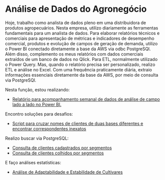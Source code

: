 # Análise de Dados do Agronegócio
Hoje, trabalho como analista de dados pleno em uma distribuidora de produtos agropecuários. Nesta empresa, utilizo diariamente as ferramentas fundamentais para um analista de dados. Para elaborar relatórios técnicos e comerciais para apresentação de métricas e indicadores de desempenho comercial, produtos e evolução de campos de geração de demanda, utilizo o Power BI conectado diretamente a base da AWS via odbc PostgreSQl. Além disso, complemento os meus relatórios com dados comerciais extraídos de um banco de dados no Qlick. Para ETL, normalmente utilizado o Power Query. Mas, quando o relatório precisa ser personalizado, realizo ETL e análise no Excel. Com uma frequência praticamente diária, extraio informações essenciais diretamente da base da AWS, por meio de consulta via PostgreSQl.

Nesta função, estou realizando:
- [Relatório para acompanhamento semanal de dados de análise de campo lado a lado no Power BI.](https://github.com/elisamaribeiro/job-analise-de-agronegocio/blob/main/comparativo-semanal-bi.md)

Encontro soluções para desafios:
- [Script para cruzar nomes de clientes de duas bases diferentes e encontrar correspondentes inexatos](https://github.com/elisamaribeiro/job-analise-de-agronegocio/blob/main/correspondencia-de-nome.R)

Realizo buscar via PostgreSQL:
- [Consulta de clientes cadastrados por segmentos](https://github.com/elisamaribeiro/job-analise-de-agronegocio/blob/main/clientes-cadastrados-segmentos.sql)
- [Consulta de clientes colhidos por segmentos](https://github.com/elisamaribeiro/job-analise-de-agronegocio/blob/main/clientes-colhidos-segmentos.sql)

E faço análises estatísticas:
- [Análise de Adaptabilidade e Estabilidade de Cultivares](https://github.com/elisamaribeiro/job-analise-de-agronegocio/blob/main/adap-estab-finlay-wilk.R)
